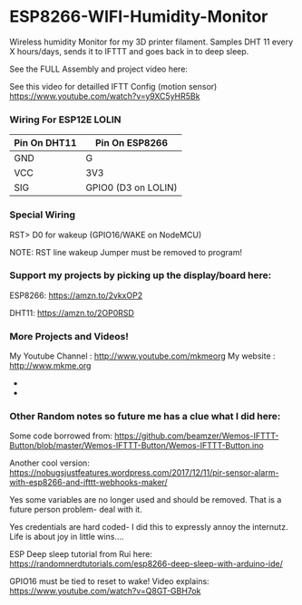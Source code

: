 # ESP8266-WIFI-Humidity-Monitor
Wireless humidity Monitor for my 3D printer filament. Samples DHT 11 every X hours/days, sends it to IFTTT and goes back in to deep sleep.

See the FULL Assembly and project video here: 

See this video for detailled IFTT Config (motion sensor) https://www.youtube.com/watch?v=y9XC5yHR5Bk

### Wiring For ESP12E LOLIN 

| Pin On DHT11| Pin On ESP8266|
| ------------- |----------------|
| GND     | G |
| VCC     | 3V3 |
| SIG    | GPIO0 (D3 on LOLIN) |

### Special Wiring

RST> D0 for wakeup (GPIO16/WAKE on NodeMCU)

NOTE: RST line wakeup Jumper must be removed to program!


### Support my projects by picking up the display/board here:

ESP8266: https://amzn.to/2vkxOP2

DHT11: https://amzn.to/2OP0RSD

### More Projects and Videos!
My Youtube Channel  : http://www.youtube.com/mkmeorg
My website   : http://www.mkme.org

 *   
 *
### Other Random notes so future me has a clue what I did here:
Some code borrowed from: https://github.com/beamzer/Wemos-IFTTT-Button/blob/master/Wemos-IFTTT-Button/Wemos-IFTTT-Button.ino

Another cool version: https://nobugsjustfeatures.wordpress.com/2017/12/11/pir-sensor-alarm-with-esp8266-and-ifttt-webhooks-maker/

Yes some variables are no longer used and should be removed. That is a future person problem- deal with it.

Yes credentials are hard coded- I did this to expressly annoy the internutz. Life is about joy in little wins....

ESP Deep sleep tutorial from Rui here: https://randomnerdtutorials.com/esp8266-deep-sleep-with-arduino-ide/

GPIO16 must be tied to reset to wake!
Video explains: https://www.youtube.com/watch?v=Q8GT-GBH7ok